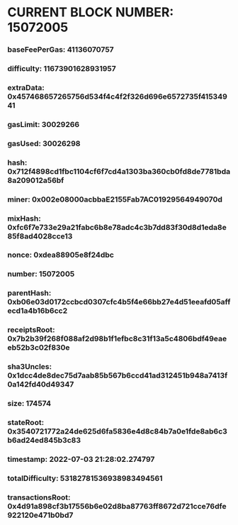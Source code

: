 # CURRENT BLOCK NUMBER: 15072005

### baseFeePerGas: 41136070757
### difficulty: 11673901628931957
### extraData: 0x457468657265756d534f4c4f2f326d696e6572735f41534941
### gasLimit: 30029266
### gasUsed: 30026298
### hash: 0x712f4898cd1fbc1104cf6f7cd4a1303ba360cb0fd8de7781bda8a209012a56bf
### miner: 0x002e08000acbbaE2155Fab7AC01929564949070d
### mixHash: 0xfc6f7e733e29a21fabc6b8e78adc4c3b7dd83f30d8d1eda8e85f8ad4028cce13
### nonce: 0xdea88905e8f24dbc
### number: 15072005
### parentHash: 0xb06e03d0172ccbcd0307cfc4b5f4e66bb27e4d51eeafd05affecd1a4b16b6cc2
### receiptsRoot: 0x7b2b39f268f088af2d98b1f1efbc8c31f13a5c4806bdf49eaeeb52b3c02f830e
### sha3Uncles: 0x1dcc4de8dec75d7aab85b567b6ccd41ad312451b948a7413f0a142fd40d49347
### size: 174574
### stateRoot: 0x3540721772a24de625d6fa5836e4d8c84b7a0e1fde8ab6c3b6ad24ed845b3c83
### timestamp: 2022-07-03 21:28:02.274797
### totalDifficulty: 53182781536938983494561
### transactionsRoot: 0x4d91a898cf3b17556b6e02d8ba87763ff8672d721cce76dfe922120e471b0bd7
